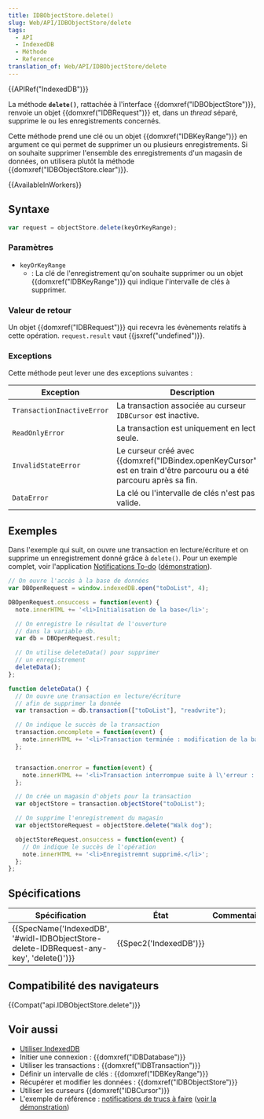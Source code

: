 ```yaml
---
title: IDBObjectStore.delete()
slug: Web/API/IDBObjectStore/delete
tags:
  - API
  - IndexedDB
  - Méthode
  - Reference
translation_of: Web/API/IDBObjectStore/delete
---
```

{{APIRef("IndexedDB")}}

La méthode **`delete()`**, rattachée à l'interface {{domxref("IDBObjectStore")}}, renvoie un objet {{domxref("IDBRequest")}} et, dans un _thread_ séparé, supprime le ou les enregistrements concernés.

Cette méthode prend une clé ou un objet {{domxref("IDBKeyRange")}} en argument ce qui permet de supprimer un ou plusieurs enregistrements. Si on souhaite supprimer l'ensemble des enregistrements d'un magasin de données, on utilisera plutôt la méthode {{domxref("IDBObjectStore.clear")}}.

{{AvailableInWorkers}}

## Syntaxe

```js
var request = objectStore.delete(keyOrKeyRange);
```

### Paramètres

- `keyOrKeyRange`
  - : La clé de l'enregistrement qu'on souhaite supprimer ou un objet {{domxref("IDBKeyRange")}} qui indique l'intervalle de clés à supprimer.

### Valeur de retour

Un objet {{domxref("IDBRequest")}} qui recevra les évènements relatifs à cette opération. `request.result` vaut {{jsxref("undefined")}}.

### Exceptions

Cette méthode peut lever une des exceptions suivantes :

| Exception                  | Description                                                                                                                         |
| -------------------------- | ----------------------------------------------------------------------------------------------------------------------------------- |
| `TransactionInactiveError` | La transaction associée au curseur `IDBCursor` est inactive.                                                                        |
| `ReadOnlyError`            | La transaction est uniquement en lecture seule.                                                                                     |
| `InvalidStateError`        | Le curseur créé avec {{domxref("IDBindex.openKeyCursor")}}, est en train d'être parcouru ou a été parcouru après sa fin. |
| `DataError`                | La clé ou l'intervalle de clés n'est pas valide.                                                                                    |

## Exemples

Dans l'exemple qui suit, on ouvre une transaction en lecture/écriture et on supprime un enregistrement donné grâce à `delete()`. Pour un exemple complet, voir l'application [Notifications To-do](https://github.com/mdn/to-do-notifications/) ([démonstration](https://mdn.github.io/to-do-notifications/)).

```js
// On ouvre l'accès à la base de données
var DBOpenRequest = window.indexedDB.open("toDoList", 4);

DBOpenRequest.onsuccess = function(event) {
  note.innerHTML += '<li>Initialisation de la base</li>';

  // On enregistre le résultat de l'ouverture
  // dans la variable db.
  var db = DBOpenRequest.result;

  // On utilise deleteData() pour supprimer
  // un enregistrement
  deleteData();
};

function deleteData() {
  // On ouvre une transaction en lecture/écriture
  // afin de supprimer la donnée
  var transaction = db.transaction(["toDoList"], "readwrite");

  // On indique le succès de la transaction
  transaction.oncomplete = function(event) {
    note.innerHTML += '<li>Transaction terminée : modification de la base terminée.</li>';
  };


  transaction.onerror = function(event) {
    note.innerHTML += '<li>Transaction interrompue suite à l\'erreur : ' + transaction.error + '</li>';
  };

  // On crée un magasin d'objets pour la transaction
  var objectStore = transaction.objectStore("toDoList");

  // On supprime l'enregistrement du magasin
  var objectStoreRequest = objectStore.delete("Walk dog");

  objectStoreRequest.onsuccess = function(event) {
    // On indique le succès de l'opération
    note.innerHTML += '<li>Enregistremnt supprimé.</li>';
  };
};
```

## Spécifications

| Spécification                                                                                                        | État                         | Commentaires |
| -------------------------------------------------------------------------------------------------------------------- | ---------------------------- | ------------ |
| {{SpecName('IndexedDB', '#widl-IDBObjectStore-delete-IDBRequest-any-key', 'delete()')}} | {{Spec2('IndexedDB')}} |              |

## Compatibilité des navigateurs

{{Compat("api.IDBObjectStore.delete")}}

## Voir aussi

- [Utiliser IndexedDB](/fr/docs/Web/API/API_IndexedDB/Using_IndexedDB)
- Initier une connexion : {{domxref("IDBDatabase")}}
- Utiliser les transactions : {{domxref("IDBTransaction")}}
- Définir un intervalle de clés : {{domxref("IDBKeyRange")}}
- Récupérer et modifier les données : {{domxref("IDBObjectStore")}}
- Utiliser les curseurs {{domxref("IDBCursor")}}
- L'exemple de référence : [notifications de trucs à faire](https://github.com/mdn/to-do-notifications/tree/gh-pages) ([voir la démonstration](https://mdn.github.io/to-do-notifications/))
